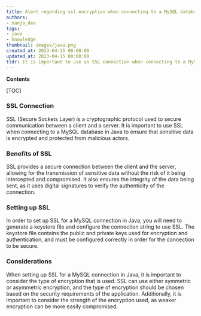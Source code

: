 ```yaml
---
title: Alert regarding ssl encryption when connecting to a MySQL database
authors:
- nanja_dev
tags:
- java
- knowledge
thumbnail: images/java.png
created_at: 2023-04-15 00:00:00
updated_at: 2023-04-15 00:00:00
tldr: It is important to use an SSL connection when connecting to a MySQL database in Java to ensure secure data transmission.
---
```


**Contents**

[TOC]

### SSL Connection

SSL (Secure Sockets Layer) is a cryptographic protocol used to secure communication between a client and a server. It is important to use SSL when connecting to a MySQL database in Java to ensure that sensitive data is encrypted and protected from malicious actors.

### Benefits of SSL

SSL provides a secure connection between the client and the server, allowing for the transmission of sensitive data without the risk of it being intercepted and compromised. It also ensures the integrity of the data being sent, as it uses digital signatures to verify the authenticity of the connection.

### Setting up SSL

In order to set up SSL for a MySQL connection in Java, you will need to generate a keystore file and configure the connection string to use SSL. The keystore file contains the public and private keys used for encryption and authentication, and must be configured correctly in order for the connection to be secure.

### Considerations

When setting up SSL for a MySQL connection in Java, it is important to consider the type of encryption that is used. SSL can use either symmetric or asymmetric encryption, and the type of encryption should be chosen based on the security requirements of the application. Additionally, it is important to consider the strength of the encryption used, as weaker encryption can be more easily compromised.

